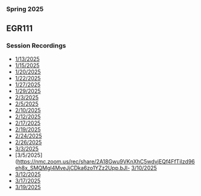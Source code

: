 ### Spring 2025
## EGR111
### Session Recordings


- [1/13/2025](https://nmc.zoom.us/rec/share/jxeLvL8XiorvjnARnlVWHialBrFGz7dsHwmnfICAfkfrL5bOmPdM9UFPk-Kio6PT.p7-xsseNTEQsFWBu)
- [1/15/2025](https://nmc.zoom.us/rec/share/mp_H42POZV5wcqrZRifyiBbn0eFQyIujRZ6wTsRUdRQXl7jXwc591E6ud4kLtPmh.-klNBvYxWCPFi9MK)
- [1/20/2025](https://nmc.zoom.us/rec/share/T0QnFZy8n8Qmkc_XSjChjI1NMBIBkuP2H07z_-afbVlzXNfqX3y0tb0NfgWWZoyZ.qqnCGmuArPvZ4n8W)
- [1/22/2025](https://nmc.zoom.us/rec/share/zm1ufzTRaLKNd8ZA_NdxhhR_mOxePcw8nMYkUKMPrv9Dqhlv-cyIQXaDmbvfbj6O.7vxiwWqb0BXn6jNs)
- [1/27/2025]()
- [1/29/2025](https://nmc.zoom.us/rec/share/CBX27IfLVqi39mOXf5U6suZCYTFdfADdoeIfQPT41gQmlMX0MDZ6L4SK3DG5n_hK.5_zPZqQ9L9NoxNDa?startTime=1738173485000)
- [2/3/2025](https://nmc.zoom.us/rec/share/4M6jiOdwzqPoW1KWZfCsfHBYHMu_IVErRWzF0Xbmav8GKoeqvIzIG7YtO8B0Di3G.yCA98FFxlyKkCW7N)
- [2/5/2025](https://nmc.zoom.us/rec/share/AdHvTh9yLQKyYSovDdcP3m0SgRmju6GW0P7UsYj7r_TKHM_22cTe4tA5jitDso4I.70H98pW52L-UpzgJ)
- [2/10/2025](https://nmc.zoom.us/rec/share/FDXWhliimTipVI8v1VSAzVaXuRFjgjtV2jT5iheLRWO58W5I3uwzxO1cYrQ29aCu.StYP8gIDBKUS49EN)
- [2/12/2025](https://nmc.zoom.us/rec/share/NVKFeB_rq0YDCeA2fEeB-ga0TyRUlJqdiJ-4E3PMkMU0AD_c_NIohDZeDAOX-0Nq.SyBCWChgmkSJmCX1)
- [2/17/2025](https://nmc.zoom.us/rec/share/YpnLlDf__LHNsmoP4255sdsUppHg36po2Rzxqky_c3OwMBUF1l03u5gkITSe3IU6.RiAUMR_1QB05dUwk)
- [2/19/2025](https://nmc.zoom.us/rec/share/q5gTegtglbF0BDn-jA67bmzKdFVpb82iWB1NnQLvJWzA7zsQtcUzBoAo61prA4KE.TnogG67A0rJ98SWz)
- [2/24/2025](https://nmc.zoom.us/rec/share/WuArmB0pnNYpdZy1Qbdg77EEdcq6we9IJLxRsTKSAJ9tO3jVfftT8_z8dvzT-vQA.4kFFwkS3COi1dgFt)
- [2/26/2025](https://nmc.zoom.us/rec/share/3Lja6ExWVEZGihhLafq_UD0S5VxBnJ8WH0rTVQrCaiieTrzg_JZ6FzinmF81JW3Y.XHfgxTcbkS2hrhVm)
- [3/3/2025]()
- [3/5/2025](https://nmc.zoom.us/rec/share/2A18Gwu9VKnXhC5wdvjEQf4FfTiIzd96eh8x_SMQMgI4MveJjCDka6zo1YZz2Upp.bJl- [3/10/2025](https://nmc.zoom.us/rec/share/N1m3IgrujtcL30ajDM-aHB4c5JcTOWYW67R_9jLXRuiEjcWXjtGvGy-Fuhdr1A-z.cpqwTtGj45df6GTk)
- [3/12/2025](https://nmc.zoom.us/rec/share/4rNjFAyBp7oaUKnCpr9brAcp91-Dh0QEu8FHDpIOvDQPsbG2fP5Cv2Y3vcQN0EqC.vskRDvtkBeT1f81C)
- [3/17/2025](https://nmc.zoom.us/rec/share/zKaE0mwTtLF6DcJWPCDRHezM5SZJ_TASqFf-NRQa1D_sGco2oL4nl5DqJqEfHzUx.AD1jo60w6OqULWSK)
- [3/19/2025](https://nmc.zoom.us/rec/share/oLEOzN1UlLzra2XDJl6LDtOxuUCOK5Blz3_69ZFaA8BoeE71xcHkk1dg7lqpoy0O.yTE7IXka2tCXxpNZ)

<!-- 

- [3/24/2025]()
- [3/26/2025]()
- [3/31/2025]()
- [4/2/2025]()
- [4/7/2025]()
- [4/9/2025]()
- [4/14/2025]()
- [4/16/2025]()
- [4/21/2025]()
- [4/23/2025]()
- [4/28/2025]()
- [5/30/2025]() -->
